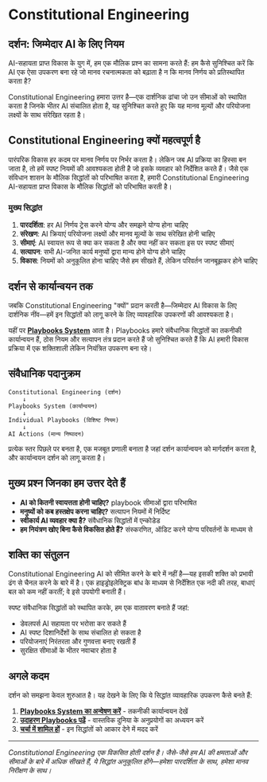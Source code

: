 # Constitutional Engineering

## दर्शन: जिम्मेदार AI के लिए नियम

AI-सहायता प्राप्त विकास के युग में, हम एक मौलिक प्रश्न का सामना करते हैं: हम कैसे सुनिश्चित करें कि AI एक ऐसा उपकरण बना रहे जो मानव रचनात्मकता को बढ़ाता है न कि मानव निर्णय को प्रतिस्थापित करता है?

Constitutional Engineering हमारा उत्तर है—एक दार्शनिक ढांचा जो उन सीमाओं को स्थापित करता है जिनके भीतर AI संचालित होता है, यह सुनिश्चित करते हुए कि यह मानव मूल्यों और परियोजना लक्ष्यों के साथ संरेखित रहता है।

## Constitutional Engineering क्यों महत्वपूर्ण है

पारंपरिक विकास हर कदम पर मानव निर्णय पर निर्भर करता है। लेकिन जब AI प्रक्रिया का हिस्सा बन जाता है, तो हमें स्पष्ट नियमों की आवश्यकता होती है जो इसके व्यवहार को निर्देशित करते हैं। जैसे एक संविधान शासन के मौलिक सिद्धांतों को परिभाषित करता है, हमारी Constitutional Engineering AI-सहायता प्राप्त विकास के मौलिक सिद्धांतों को परिभाषित करती है।

### मुख्य सिद्धांत

1. **पारदर्शिता**: हर AI निर्णय ट्रेस करने योग्य और समझने योग्य होना चाहिए
2. **संरेखण**: AI क्रियाएं परियोजना लक्ष्यों और मानव मूल्यों के साथ संरेखित होनी चाहिए
3. **सीमाएं**: AI स्वायत्त रूप से क्या कर सकता है और क्या नहीं कर सकता इस पर स्पष्ट सीमाएं
4. **सत्यापन**: सभी AI-जनित कार्य मनुष्यों द्वारा मान्य होने योग्य होने चाहिए
5. **विकास**: नियमों को अनुकूलित होना चाहिए जैसे हम सीखते हैं, लेकिन परिवर्तन जानबूझकर होने चाहिए

## दर्शन से कार्यान्वयन तक

जबकि Constitutional Engineering "क्यों" प्रदान करती है—जिम्मेदार AI विकास के लिए दार्शनिक नींव—हमें इन सिद्धांतों को लागू करने के लिए व्यावहारिक उपकरणों की आवश्यकता है।

यहीं पर **[Playbooks System](/hi/playbooks-system)** आता है। Playbooks हमारे संवैधानिक सिद्धांतों का तकनीकी कार्यान्वयन हैं, ठोस नियम और सत्यापन तंत्र प्रदान करते हैं जो सुनिश्चित करते हैं कि AI हमारी विकास प्रक्रिया में एक शक्तिशाली लेकिन नियंत्रित उपकरण बना रहे।

<PageCTA
  title="कार्यान्वयन का अन्वेषण करने के लिए तैयार हैं?"
  subtitle="जानें कि Playbooks दर्शन को व्यावहारिक AI शासन में कैसे बदलते हैं"
  buttonText="Playbooks System की खोज करें"
  buttonLink="/hi/playbooks-system"
  buttonStyle="secondary"
/>

## संवैधानिक पदानुक्रम

```
Constitutional Engineering (दर्शन)
    ↓
Playbooks System (कार्यान्वयन)
    ↓
Individual Playbooks (विशिष्ट नियम)
    ↓
AI Actions (मान्य निष्पादन)
```

प्रत्येक स्तर पिछले पर बनता है, एक मजबूत प्रणाली बनाता है जहां दर्शन कार्यान्वयन को मार्गदर्शन करता है, और कार्यान्वयन दर्शन को लागू करता है।

## मुख्य प्रश्न जिनका हम उत्तर देते हैं

- **AI को कितनी स्वायत्तता होनी चाहिए?** playbook सीमाओं द्वारा परिभाषित
- **मनुष्यों को कब हस्तक्षेप करना चाहिए?** सत्यापन नियमों में निर्दिष्ट
- **स्वीकार्य AI व्यवहार क्या है?** संवैधानिक सिद्धांतों में एन्कोडेड
- **हम नियंत्रण खोए बिना कैसे विकसित होते हैं?** संस्करणित, ऑडिट करने योग्य परिवर्तनों के माध्यम से

## शक्ति का संतुलन

Constitutional Engineering AI को सीमित करने के बारे में नहीं है—यह इसकी शक्ति को प्रभावी ढंग से चैनल करने के बारे में है। एक हाइड्रोइलेक्ट्रिक बांध के माध्यम से निर्देशित एक नदी की तरह, बाधाएं बल को कम नहीं करतीं; वे इसे उपयोगी बनाती हैं।

स्पष्ट संवैधानिक सिद्धांतों को स्थापित करके, हम एक वातावरण बनाते हैं जहां:
- डेवलपर्स AI सहायता पर भरोसा कर सकते हैं
- AI स्पष्ट दिशानिर्देशों के साथ संचालित हो सकता है
- परियोजनाएं निरंतरता और गुणवत्ता बनाए रखती हैं
- सुरक्षित सीमाओं के भीतर नवाचार होता है

## अगले कदम

दर्शन को समझना केवल शुरुआत है। यह देखने के लिए कि ये सिद्धांत व्यावहारिक उपकरण कैसे बनते हैं:

1. **[Playbooks System का अन्वेषण करें](/hi/playbooks-system)** - तकनीकी कार्यान्वयन देखें
2. **[उदाहरण Playbooks पढ़ें](/hi/playbooks-system)** - वास्तविक दुनिया के अनुप्रयोगों का अध्ययन करें
3. **[चर्चा में शामिल हों](https://discord.gg/cZ7PZvnMk4)** - इन सिद्धांतों को आकार देने में मदद करें

---

*Constitutional Engineering एक विकसित होती दर्शन है। जैसे-जैसे हम AI की क्षमताओं और सीमाओं के बारे में अधिक सीखते हैं, ये सिद्धांत अनुकूलित होंगे—हमेशा पारदर्शिता के साथ, हमेशा मानव निरीक्षण के साथ।*
